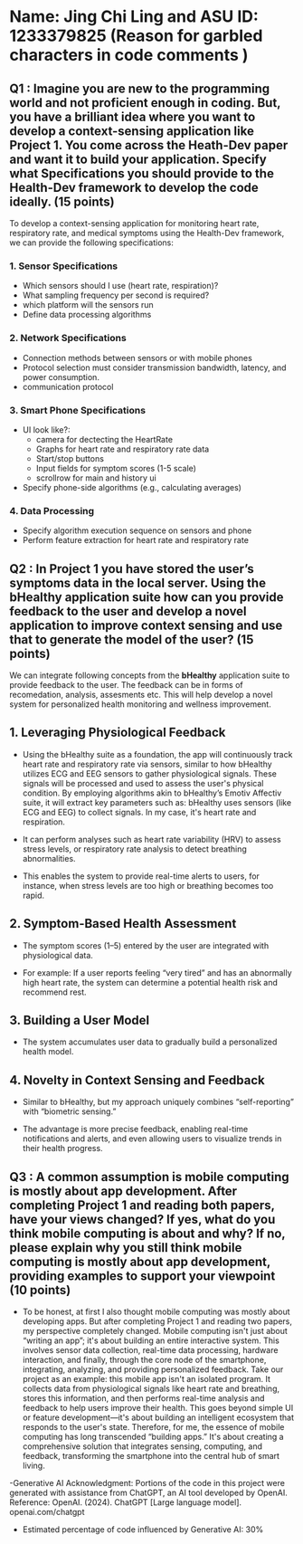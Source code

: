 # Name: Jing Chi Ling  and ASU ID: 1233379825 (Reason for garbled characters in code comments )


## Q1 : Imagine you are new to the programming world and not proficient enough in coding. But, you have a brilliant idea where you want to develop a context-sensing application like Project 1.  You come across the Heath-Dev paper and want it to build your application. Specify what Specifications you should provide to the Health-Dev framework to develop the code ideally. (15 points)

To develop a context-sensing application for monitoring heart rate, respiratory rate, and medical symptoms using the Health-Dev framework, we can provide the following specifications:

### 1. Sensor Specifications
- Which sensors should I use (heart rate, respiration)?
- What sampling frequency per second is required?
- which platform will the sensors run
- Define data processing algorithms 

### 2. Network Specifications
- Connection methods between sensors or with mobile phones
- Protocol selection must consider transmission bandwidth, latency, and power consumption.
- communication protocol 

### 3. Smart Phone Specifications
- UI look like?:
  - camera for dectecting the HeartRate 
  - Graphs for heart rate and respiratory rate data
  - Start/stop buttons
  - Input fields for symptom scores (1-5 scale)
  - scrollrow for main and history ui
- Specify phone-side algorithms (e.g., calculating averages)

### 4. Data Processing
- Specify algorithm execution sequence on sensors and phone
- Perform feature extraction for heart rate and respiratory rate


## Q2 : In Project 1 you have stored the user’s symptoms data in the local server. Using the bHealthy application suite how can you provide feedback to the user and develop a novel application to improve context sensing and use that to generate the model of the user? (15 points)


We can integrate following concepts from the **bHealthy** application suite to provide feedback to the user. The feedback can be in forms of recomedation, analysis, assesments etc. This will help develop a novel system for personalized health monitoring and wellness improvement.

## 1. Leveraging Physiological Feedback
- Using the bHealthy suite as a foundation, the app will continuously track heart rate and respiratory rate via sensors, similar to how bHealthy utilizes ECG and EEG sensors to gather physiological signals. These signals will be processed and used to assess the user's physical condition. By employing algorithms akin to bHealthy’s Emotiv Affectiv suite, it will extract key parameters such as:
bHealthy uses sensors (like ECG and EEG) to collect signals. In my case, it's heart rate and respiration.

- It can perform analyses such as heart rate variability (HRV) to assess stress levels, or respiratory rate analysis to detect breathing abnormalities.

- This enables the system to provide real-time alerts to users, for instance, when stress levels are too high or breathing becomes too rapid.

## 2. Symptom-Based Health Assessment
- The symptom scores (1–5) entered by the user are integrated with physiological data.
  
- For example: If a user reports feeling “very tired” and has an abnormally high heart rate, the system can determine a potential health risk and recommend rest.

## 3. Building a User Model
- The system accumulates user data to gradually build a personalized health model.

## 4. Novelty in Context Sensing and Feedback
- Similar to bHealthy, but my approach uniquely combines “self-reporting” with “biometric sensing.”

- The advantage is more precise feedback, enabling real-time notifications and alerts, and even allowing users to visualize trends in their health progress.
## Q3 : A common assumption is mobile computing is mostly about app development. After completing Project 1 and reading both papers, have your views changed? If yes, what do you think mobile computing is about and why? If no, please explain why you still think mobile computing is mostly about app development, providing examples to support your viewpoint  (10 points)
- To be honest, at first I also thought mobile computing was mostly about developing apps. But after completing Project 1 and reading two papers, my perspective completely changed.
  Mobile computing isn't just about “writing an app”; it's about building an entire interactive system. This involves sensor data collection, real-time data processing, hardware interaction, and finally, through the core node of the smartphone, integrating, analyzing, and providing personalized feedback.
  Take our project as an example: this mobile app isn't an isolated program. It collects data from physiological signals like heart rate and breathing, stores this information, and then performs real-time analysis and feedback to help users improve their health. This goes beyond simple UI or feature development—it's about building an intelligent ecosystem that responds to the user's state.
  Therefore, for me, the essence of mobile computing has long transcended “building apps.” It's about creating a comprehensive solution that integrates sensing, computing, and feedback, transforming the smartphone into the central hub of smart living.

-Generative AI Acknowledgment: Portions of the code in this project were generated with assistance from ChatGPT, an AI tool developed by OpenAI.
Reference: OpenAI. (2024). ChatGPT [Large language model]. openai.com/chatgpt
* Estimated percentage of code influenced by Generative AI: 30%
